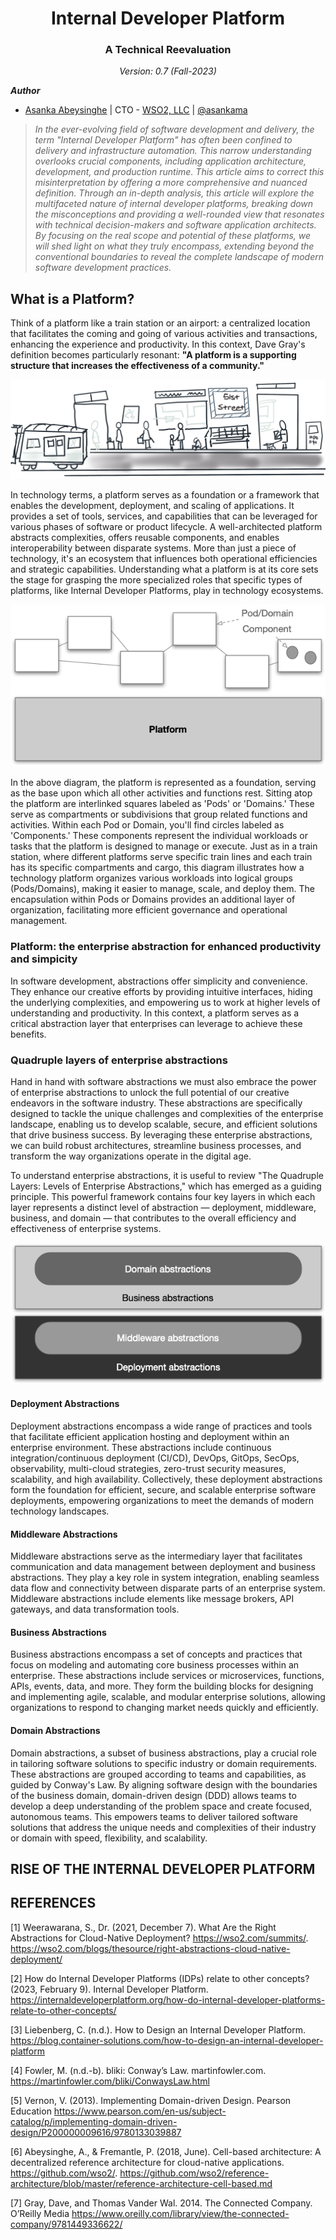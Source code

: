 <h1 align="center"> Internal Developer Platform </h1>
<h3 align="center"> A Technical Reevaluation </h3>
<p align="center">
<i>
Version: 0.7 (Fall-2023)<br/>
</i>
</p>

**_Author_**

+ [Asanka Abeysinghe](https://www.linkedin.com/in/asankaabeysinghe/) | CTO - [WSO2, LLC](https://wso2.com/) | [@asankama](https://twitter.com/asankama)



> *In the ever-evolving field of software development and delivery, the term "Internal Developer Platform" has often been confined to delivery and infrastructure automation. This narrow understanding overlooks crucial components, including application architecture, development, and production runtime. This article aims to correct this misinterpretation by offering a more comprehensive and nuanced definition. Through an in-depth analysis, this article will explore the multifaceted nature of internal developer platforms, breaking down the misconceptions and providing a well-rounded view that resonates with technical decision-makers and software application architects. By focusing on the real scope and potential of these platforms, we will shed light on what they truly encompass, extending beyond the conventional boundaries to reveal the complete landscape of modern software development practices.*

## What is a Platform?

Think of a platform like a train station or an airport: a centralized location that facilitates the coming and going of various activities and transactions, enhancing the experience and productivity. In this context, Dave Gray's definition becomes particularly resonant: **"A platform is a supporting structure that increases the effectiveness of a community."**

![platform real world](/media/platform-real-world.png)

In technology terms, a platform serves as a foundation or a framework that enables the development, deployment, and scaling of applications. It provides a set of tools, services, and capabilities that can be leveraged for various phases of software or product lifecycle. A well-architected platform abstracts complexities, offers reusable components, and enables interoperability between disparate systems. More than just a piece of technology, it's an ecosystem that influences both operational efficiencies and strategic capabilities. Understanding what a platform is at its core sets the stage for grasping the more specialized roles that specific types of platforms, like Internal Developer Platforms, play in technology ecosystems.

![platform](/media/platform-20.1.png)

In the above diagram, the platform is represented as a foundation, serving as the base upon which all other activities and functions rest. Sitting atop the platform are interlinked squares labeled as 'Pods' or 'Domains.' These serve as compartments or subdivisions that group related functions and activities. Within each Pod or Domain, you'll find circles labeled as 'Components.' These components represent the individual workloads or tasks that the platform is designed to manage or execute. Just as in a train station, where different platforms serve specific train lines and each train has its specific compartments and cargo, this diagram illustrates how a technology platform organizes various workloads into logical groups (Pods/Domains), making it easier to manage, scale, and deploy them. The encapsulation within Pods or Domains provides an additional layer of organization, facilitating more efficient governance and operational management.

### Platform: the enterprise abstraction for enhanced productivity and simpicity 
In software development, abstractions offer simplicity and convenience. They enhance our creative efforts by providing intuitive interfaces, hiding the underlying complexities, and empowering us to work at higher levels of understanding and productivity. In this context, a platform serves as a critical abstraction layer that enterprises can leverage to achieve these benefits.

### Quadruple layers of enterprise abstractions
Hand in hand with software abstractions we must also embrace the power of enterprise abstractions to unlock the full potential of our creative endeavors in the software industry. These abstractions are specifically designed to tackle the unique challenges and complexities of the enterprise landscape, enabling us to develop scalable, secure, and efficient solutions that drive business success. By leveraging these enterprise abstractions, we can build robust architectures, streamline business processes, and transform the way organizations operate in the digital age.

To understand enterprise abstractions, it is useful to review "The Quadruple Layers: Levels of Enterprise Abstractions," which has emerged as a guiding principle. This powerful framework contains four key layers in which each layer represents a distinct level of abstraction — deployment, middleware, business, and domain — that contributes to the overall efficiency and effectiveness of enterprise systems.

![the quadruple layers](/media/enteprise-abstractions.png)

#### Deployment Abstractions
Deployment abstractions encompass a wide range of practices and tools that facilitate efficient application hosting and deployment within an enterprise environment. These abstractions include continuous integration/continuous deployment (CI/CD), DevOps, GitOps, SecOps, observability, multi-cloud strategies, zero-trust security measures, scalability, and high availability. Collectively, these deployment abstractions form the foundation for efficient, secure, and scalable enterprise software deployments, empowering organizations to meet the demands of modern technology landscapes.

#### Middleware Abstractions
Middleware abstractions serve as the intermediary layer that facilitates communication and data management between deployment and business abstractions. They play a key role in system integration, enabling seamless data flow and connectivity between disparate parts of an enterprise system. Middleware abstractions include elements like message brokers, API gateways, and data transformation tools.

#### Business Abstractions
Business abstractions encompass a set of concepts and practices that focus on modeling and automating core business processes within an enterprise. These abstractions include services or microservices, functions, APIs, events, data, and more. They form the building blocks for designing and implementing agile, scalable, and modular enterprise solutions, allowing organizations to respond to changing market needs quickly and efficiently.

#### Domain Abstractions
Domain abstractions, a subset of business abstractions, play a crucial role in tailoring software solutions to specific industry or domain requirements. These abstractions are grouped according to teams and capabilities, as guided by Conway's Law. By aligning software design with the boundaries of the business domain, domain-driven design (DDD) allows teams to develop a deep understanding of the problem space and create focused, autonomous teams. This empowers teams to deliver tailored software solutions that address the unique needs and complexities of their industry or domain with speed, flexibility, and scalability.


## RISE OF THE INTERNAL DEVELOPER PLATFORM


## REFERENCES 

[1] Weerawarana, S., Dr. (2021, December 7). What Are the Right Abstractions for Cloud-Native Deployment? https://wso2.com/summits/. https://wso2.com/blogs/thesource/right-abstractions-cloud-native-deployment/

[2] How do Internal Developer Platforms (IDPs) relate to other concepts? (2023, February 9). Internal Developer Platform. https://internaldeveloperplatform.org/how-do-internal-developer-platforms-relate-to-other-concepts/

[3] Liebenberg, C. (n.d.). How to Design an Internal Developer Platform. https://blog.container-solutions.com/how-to-design-an-internal-developer-platform

[4] Fowler, M. (n.d.-b). bliki: Conway’s Law. martinfowler.com. https://martinfowler.com/bliki/ConwaysLaw.html

[5] Vernon, V. (2013). Implementing Domain-driven Design. Pearson Education https://www.pearson.com/en-us/subject-catalog/p/implementing-domain-driven-design/P200000009616/9780133039887

[6] Abeysinghe, A., & Fremantle, P. (2018, June). Cell-based architecture: A decentralized reference architecture for cloud-native applications. https://github.com/wso2/. https://github.com/wso2/reference-architecture/blob/master/reference-architecture-cell-based.md

[7] Gray, Dave, and Thomas Vander Wal. 2014. The Connected Company. O’Reilly Media https://www.oreilly.com/library/view/the-connected-company/9781449336622/



[def]: /media/platform-real-world.png